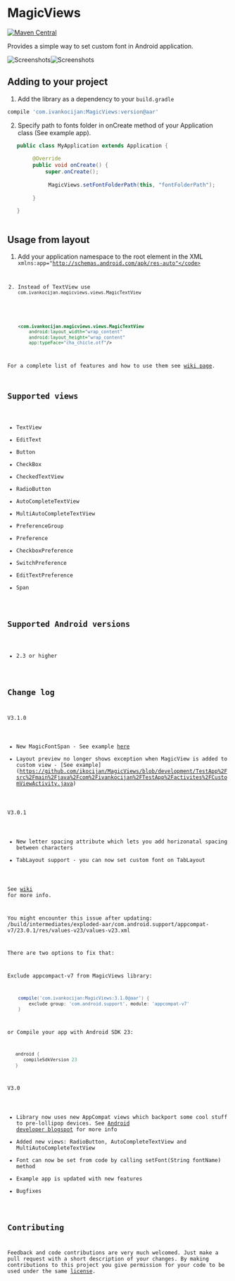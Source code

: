 MagicViews
==========
[![Maven Central](https://maven-badges.herokuapp.com/maven-central/com.ivankocijan/MagicViews/badge.svg)](https://maven-badges.herokuapp.com/maven-central/com.ivankocijan/MagicViews)

Provides a simple way to set custom font in Android application.

![Screenshots](https://raw.github.com/ikocijan/MagicViews/master/screenshot.jpg)![Screenshots](https://raw.github.com/ikocijan/MagicViews/master/screenshoot_2.png)

## Adding to your project

1) Add the library as a dependency to your ```build.gradle```

```groovy
compile 'com.ivankocijan:MagicViews:version@aar'
```

2) Specify path to fonts folder in onCreate method of your Application class (See example app). 

```java
   public class MyApplication extends Application {
   
        @Override
        public void onCreate() {
            super.onCreate();
            
             MagicViews.setFontFolderPath(this, "fontFolderPath");
        
        }
   
   }
   
   ```

## Usage from layout

1) Add your application namespace to the root element in the XML
    <code>xmlns:app="http://schemas.android.com/apk/res-auto"</code> 

2) Instead of TextView use <code>com.ivankocijan.magicviews.views.MagicTextView</code>

```xml
    <com.ivankocijan.magicviews.views.MagicTextView
        android:layout_width="wrap_content"
        android:layout_height="wrap_content"
        app:typeFace="cha_chicle.otf"/>
```

For a complete list of features and how to use them see [wiki page](https://github.com/ikocijan/MagicViews/wiki).

## Supported views
* TextView
* EditText
* Button
* CheckBox
* CheckedTextView
* RadioButton
* AutoCompleteTextView
* MultiAutoCompleteTextView
* PreferenceGroup
* Preference
* CheckboxPreference
* SwitchPreference
* EditTextPreference
* Span

## Supported Android versions
* 2.3 or higher

## Change log

V3.1.0

* New MagicFontSpan - See example [here](https://github.com/ikocijan/MagicViews/blob/development/TestApp%2Fsrc%2Fmain%2Fjava%2Fcom%2Fivankocijan%2FTestApp%2Factivites%2FMagicFontSpanExampleActivity.java)
* Layout preview no longer shows exception when MagicView is added to custom view - [See example] (https://github.com/ikocijan/MagicViews/blob/development/TestApp%2Fsrc%2Fmain%2Fjava%2Fcom%2Fivankocijan%2FTestApp%2Factivites%2FCustomViewActivity.java) 

V3.0.1

* New letter spacing attribute which lets you add horizonatal spacing between characters
* TabLayout support - you can now set custom font on TabLayout

See [wiki](https://github.com/ikocijan/MagicViews/wiki) for more info. 

You might encounter this issue after updating: /build/intermediates/exploded-aar/com.android.support/appcompat-v7/23.0.1/res/values-v23/values-v23.xml

There are two options to fix that:

Exclude appcompact-v7 from MagicViews library:

```groovy
    compile('com.ivankocijan:MagicViews:3.1.0@aar') {
        exclude group: 'com.android.support', module: 'appcompat-v7'
    }
```

or Compile your app with Android SDK 23:
```groovy
   android {
      compileSdkVersion 23
   }
```

V3.0

* Library now uses new AppCompat views which backport some cool stuff to pre-lollipop devices. See [Android developer blogspot](http://android-developers.blogspot.com/2015/04/android-support-library-221.html) for more info
* Added new views: RadioButton, AutoCompleteTextView and MultiAutoCompleteTextView
* Font can now be set from code by calling setFont(String fontName) method
* Example app is updated with new features
* Bugfixes

## Contributing

Feedback and code contributions are very much welcomed. Just make a pull request with a short description of your changes. By making contributions to this project you give permission for your code to be used under the same [license](LICENSE).
    
